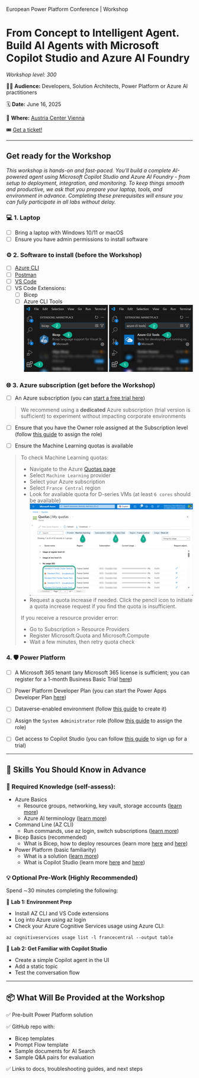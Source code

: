 European Power Platform Conference | Workshop

# From Concept to Intelligent Agent. Build AI Agents with Microsoft Copilot Studio and Azure AI Foundry

*Workshop level: 300*

👨‍💻 **Audience:** Developers, Solution Architects, Power Platform or Azure AI practitioners

🗓️ **Date:** June 16, 2025

📍 **Where:** [Austria Center Vienna](https://www.acv.at/de/)

🎟️ [Get a ticket!](https://www.sharepointeurope.com/events/from-concept-to-intelligent-agent-build-ai-agent-with-microsoft-copilot-studio-and-azure-ai-foundry/)

***

## Get ready for the Workshop

*This workshop is hands-on and fast-paced. You'll build a complete AI-powered agent using Microsoft Copilot Studio and Azure AI Foundry - from setup to deployment, integration, and monitoring. To keep things smooth and productive, we ask that you prepare your laptop, tools, and environment in advance. Completing these prerequisites will ensure you can fully participate in all labs without delay.*

### 💻 1. Laptop
- [ ] Bring a laptop with Windows 10/11 or macOS
- [ ] Ensure you have admin permissions to install software

### ⚙️ 2. Software to install (**before** the Workshop)

- [ ] [Azure CLI](https://learn.microsoft.com/en-us/cli/azure/install-azure-cli)
- [ ] [Postman](https://www.postman.com/downloads/)
- [ ] [VS Code](https://code.visualstudio.com/)
- [ ] VS Code Extensions:
   - [ ] Bicep
   - [ ] Azure CLI Tools
   ![VS Code Extensions](./assets/vs-code-extensions.png)

### 🌐 3. Azure subscription (get **before** the Workshop)
- [ ] An Azure subscription (you can [start a free trial here](https://azure.microsoft.com/en-us/pricing/purchase-options/azure-account?icid=azurefreeaccount))
>We recommend using a **dedicated** Azure subscription (trial version is sufficient) to experiment without impacting corporate environments
- [ ] Ensure that you have the Owner role assigned at the Subscription level (follow [this guide](https://learn.microsoft.com/en-us/azure/role-based-access-control/role-assignments-portal-subscription-admin) to assign the role)

- [ ] Ensure the Machine Learning quotas is available

>To check Machine Learning quotas:
>- Navigate to the Azure [Quotas page](https://portal.azure.com/#view/Microsoft_Azure_Capacity/QuotaMenuBlade/~/myQuotas)
>- Select `Machine Learning` provider
>- Select your Azure subscription
>- Select `France Central` region
>- Look for available quota for D-series VMs (at least `6 cores` should be available)
>![Quota](./assets/quota.png)
>- Request a quota increase if needed. Click the pencil icon to initiate a quota increase request if you find the quota is insufficient.
>
>If you receive a resource provider error:
>- Go to Subscription > Resource Providers
>- Register Microsoft.Quota and Microsoft.Compute
>- Wait a few minutes, then retry quota check

### 4. 🛡️ Power Platform

- [ ] A Microsoft 365 tenant (any Microsoft 365 license is sufficient; you can register for a 1-month Business Basic Trial [here](https://signup.microsoft.com/get-started/signup?products=91dcd8b1-3b1b-444d-9cdb-0bc0da3eb40d&mproducts=CFQ7TTC0LH18:0002&fmproducts=CFQ7TTC0LH18:0002&culture=en-us&country=us&ali=1))

- [ ] Power Platform Developer Plan (you can start the Power Apps Developer Plan [here](https://www.microsoft.com/en-us/power-platform/products/power-apps))
- [ ] Dataverse-enabled environment (follow [this guide](https://learn.microsoft.com/en-us/power-platform/admin/create-environment#create-an-environment-with-a-database) to create it)
- [ ] Assign the `System Administrator` role (follow [this guide](https://learn.microsoft.com/en-us/power-platform/admin/assign-security-roles) to assign the role)
- [ ] Get access to Copilot Studio (you can follow [this guide](https://learn.microsoft.com/en-us/microsoft-copilot-studio/sign-up-individual) to sign up for a trial)

***

## 🧠 Skills You Should Know in Advance

### 📕 Required Knowledge (self-assess):

- Azure Basics
   - Resource groups, networking, key vault, storage accounts ([learn more](https://learn.microsoft.com/en-us/training/paths/microsoft-azure-fundamentals-describe-cloud-concepts/))
   - Azure AI terminology ([learn more](https://github.com/Katerina-Chernevskaya/azure-mastery))
- Command Line (AZ CLI)
   - Run commands, use az login, switch subscriptions ([learn more](https://learn.microsoft.com/en-us/training/modules/create-azure-resources-by-using-azure-cli/))
- Bicep Basics (recommended)
   - What is Bicep, how to deploy resources (learn more [here](https://learn.microsoft.com/en-us/training/modules/implement-bicep/) and [here](https://learn.microsoft.com/en-us/training/paths/fundamentals-bicep/))
- Power Platform (basic familiarity)
   - What is a solution ([learn more](https://learn.microsoft.com/en-us/training/modules/introduction-solutions/))
   - What is Copilot Studio (learn more [here](https://learn.microsoft.com/en-us/training/modules/describe-ai-authoring-experience-power-platform/) and [here](https://github.com/Katerina-Chernevskaya/feature-a-day))


### 💡 Optional Pre-Work (Highly Recommended)
Spend ∼30 minutes completing the following:

🔎 **Lab 1: Environment Prep**
- Install AZ CLI and VS Code extensions
- Log into Azure using az login
- Check your Azure Cognitive Services usage using Azure CLI:
```
az cognitiveservices usage list -l francecentral --output table
```

🤖 **Lab 2: Get Familiar with Copilot Studio**
- Create a simple Copilot agent in the UI
- Add a static topic
- Test the conversation flow

***

## 📦 What Will Be Provided at the Workshop

✅ Pre-built Power Platform solution

✅ GitHub repo with:
   - Bicep templates
   - Prompt Flow template
   - Sample documents for AI Search
   - Sample Q&A pairs for evaluation

✅ Links to docs, troubleshooting guides, and next steps